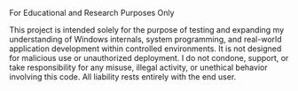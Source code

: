 For Educational and Research Purposes Only

This project is intended solely for the purpose of testing and expanding my understanding of Windows internals, system programming, and real-world application development within controlled environments. 
It is not designed for malicious use or unauthorized deployment.
I do not condone, support, or take responsibility for any misuse, illegal activity, or unethical behavior involving this code. All liability rests entirely with the end user.
